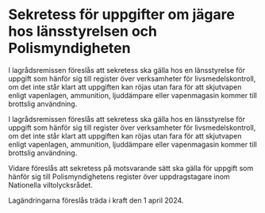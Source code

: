 # Sekretess för uppgifter om jägare hos länsstyrelsen och Polismyndigheten

I lagrådsremissen föreslås att sekretess ska gälla hos en länsstyrelse för uppgift som hänför sig till register över verksamheter för livsmedelskontroll, om det inte står klart att uppgiften kan röjas utan fara för att skjutvapen enligt vapenlagen, ammunition, ljuddämpare eller vapenmagasin kommer till brottslig användning.

I lagrådsremissen föreslås att sekretess ska gälla hos en länsstyrelse för uppgift som hänför sig till register över verksamheter för livsmedelskontroll, om det inte står klart att uppgiften kan röjas utan fara för att skjutvapen enligt vapenlagen, ammunition, ljuddämpare eller vapenmagasin kommer till brottslig användning.

Vidare föreslås att sekretess på motsvarande sätt ska gälla för uppgift som hänför sig till Polismyndighetens register över uppdragstagare inom Nationella viltolycksrådet.

Lagändringarna föreslås träda i kraft den 1 april 2024.
